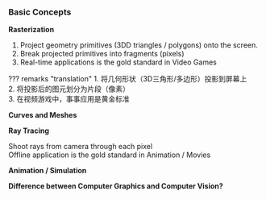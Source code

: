 ### Basic Concepts

**Rasterization**

1. Project geometry primitives (3DD triangles / polygons) onto the screen.  
2. Break projected primitives into fragments (pixels)  
3. Real-time applications is the gold standard in Video Games  

??? remarks "translation"
    1. 将几何形状（3D三角形/多边形）投影到屏幕上  
    2. 将投影后的图元划分为片段（像素）  
    3. 在视频游戏中，事事应用是黄金标准  

**Curves and Meshes**

**Ray Tracing**

Shoot rays from camera through each pixel  
Offline application is the gold standard in Animation / Movies

**Animation / Simulation**

**Difference between Computer Graphics and Computer Vision?**

<!-- ![Diagram](image.png) -->

